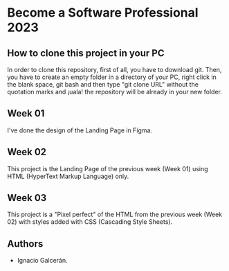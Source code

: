 # Become a Software Professional 2023

## How to clone this project in your PC
In order to clone this repository, first of all, you have to download git. Then, you have to create an empty folder in a directory of your PC, right click in the blank space, git bash and then type "git clone URL" without the quotation marks and ¡uala! the repository will be already in your new folder.

## Week 01
I've done the design of the Landing Page in Figma.

## Week 02
This project is the Landing Page of the previous week (Week 01) using HTML (HyperText Markup Language) only.

## Week 03
This project is a "Pixel perfect" of the HTML from the previous week (Week 02) with styles added with CSS (Cascading Style Sheets).

## Authors
- Ignacio Galcerán.